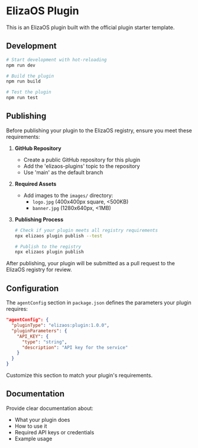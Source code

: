 # ElizaOS Plugin

This is an ElizaOS plugin built with the official plugin starter template.

## Development

```bash
# Start development with hot-reloading
npm run dev

# Build the plugin
npm run build

# Test the plugin
npm run test
```

## Publishing

Before publishing your plugin to the ElizaOS registry, ensure you meet these requirements:

1. **GitHub Repository**

   - Create a public GitHub repository for this plugin
   - Add the 'elizaos-plugins' topic to the repository
   - Use 'main' as the default branch

2. **Required Assets**

   - Add images to the `images/` directory:
     - `logo.jpg` (400x400px square, <500KB)
     - `banner.jpg` (1280x640px, <1MB)

3. **Publishing Process**

   ```bash
   # Check if your plugin meets all registry requirements
   npx elizaos plugin publish --test

   # Publish to the registry
   npx elizaos plugin publish
   ```

After publishing, your plugin will be submitted as a pull request to the ElizaOS registry for review.

## Configuration

The `agentConfig` section in `package.json` defines the parameters your plugin requires:

```json
"agentConfig": {
  "pluginType": "elizaos:plugin:1.0.0",
  "pluginParameters": {
    "API_KEY": {
      "type": "string",
      "description": "API key for the service"
    }
  }
}
```

Customize this section to match your plugin's requirements.

## Documentation

Provide clear documentation about:

- What your plugin does
- How to use it
- Required API keys or credentials
- Example usage
